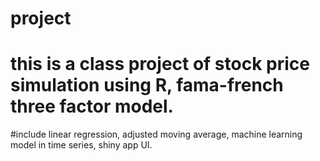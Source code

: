 # project
# this is a class project of stock price simulation using R, fama-french three factor model.
#include linear regression, adjusted moving average, machine learning model in time series, shiny app UI.
